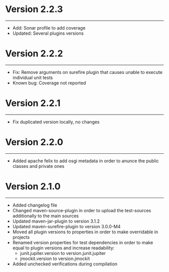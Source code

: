 # Version 2.2.3
---

* Add: Sonar profile to add coverage
* Updated: Several plugins versions


# Version 2.2.2
---

* Fix: Remove arguments on surefire plugin that causes unable to execute individual unit tests
* Known bug: Coverage not reported


# Version 2.2.1
---

* Fix duplicated version locally, no changes 


# Version 2.2.0
---

* Added apache felix to add osgi metadata in order to anunce the public classes and private ones


# Version 2.1.0
---

* Added changelog file
* Changed maven-source-plugin in order to upload the test-sources additionally to the main sources
* Updated maven-jar-plugin to version 3.1.2
* Updated maven-surefire-plugin to version 3.0.0-M4
* Moved all plugin versions to properties in order to make overridable in projects
* Renamed version properties for test dependencies in order to make equal to plugin versions and increase readability:
  * junit.jupiter.version to version.junit.jupiter
  * jmockit.version to version.jmockit
* Added unchecked verifications during compilation
